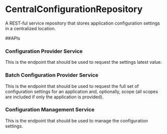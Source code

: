 CentralConfigurationRepository
==============================

A REST-ful service repository that stores application configuration settings in a centralized location.

##APIs

### Configuration Provider Service
This is the endpoint that should be used to request the settings latest value.

### Batch Configuration Provider Service
This is the endpoint that should be used to request the full set of configuration settings for an application and,
optionally, scope (all scopes are included if only the application is provided).

### Configuration Management Service
This is the endpoint that should be used to manage the configuration settings.
